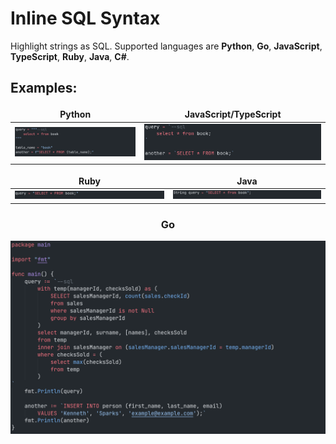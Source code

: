 <style>
td, th {
   border: none!important;
}
</style>

# Inline SQL Syntax

Highlight strings as SQL. Supported languages are **Python**, **Go**, **JavaScript**, **TypeScript**, **Ruby**, **Java**, **C#**.

## Examples:

Python             |  JavaScript/TypeScript
:-------------------------:|:-------------------------:
![python example](docs/python.png)  |  ![js example](docs/js.png)

Ruby|  Java
:-------------------------:|:-------------------------:
![ruby example](docs/ruby.png)  |  ![java example](docs/java.png)

<h3 style="text-align:center;">Go</h3>

![go example](docs/go.png)
